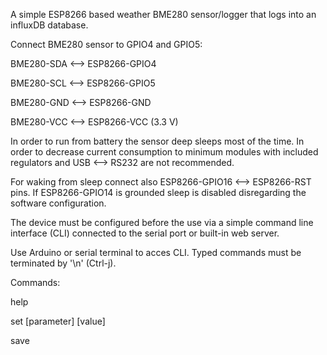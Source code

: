 A simple ESP8266 based weather BME280 sensor/logger that logs into an influxDB database.

Connect BME280 sensor to GPIO4 and GPIO5:

BME280-SDA <--> ESP8266-GPIO4	 

BME280-SCL <--> ESP8266-GPIO5	 

BME280-GND <--> ESP8266-GND

BME280-VCC <--> ESP8266-VCC (3.3 V)

In order to run from battery the sensor deep sleeps most of the time. In order to decrease current consumption to minimum modules with included regulators and USB <--> RS232 are not recommended.

For waking from sleep connect also ESP8266-GPIO16 <--> ESP8266-RST pins.
If ESP8266-GPIO14 is grounded sleep is disabled disregarding the software configuration. 

The device must be configured before the use via a simple command line interface (CLI) connected to the serial port or built-in web server. 

Use Arduino or serial terminal to acces CLI. Typed commands must be terminated by '\n' (Ctrl-j).

Commands:

help <command>

set [parameter] [value] 	

save

